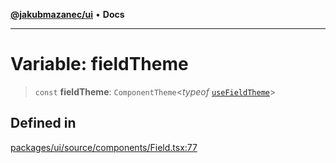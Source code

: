 [**@jakubmazanec/ui**](../README.md) • **Docs**

---

# Variable: fieldTheme

> `const` **fieldTheme**: `ComponentTheme`\<_typeof_
> [`useFieldTheme`](../functions/useFieldTheme.md)\>

## Defined in

[packages/ui/source/components/Field.tsx:77](https://github.com/jakubmazanec/tools/blob/e8ae4d79f84effbab1b79b1c88222a54b84f3504/packages/ui/source/components/Field.tsx#L77)
